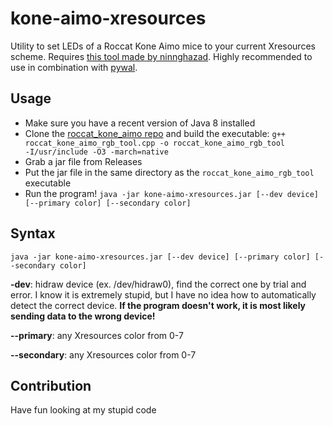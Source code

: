 # kone-aimo-xresources
Utility to set LEDs of a Roccat Kone Aimo mice to your current Xresources scheme. Requires [this tool made by ninnghazad](https://github.com/ninnghazad/roccat_kone_aimo). Highly recommended to use in combination with [pywal](https://github.com/dylanaraps/pywal).

## Usage
- Make sure you have a recent version of Java 8 installed
- Clone the [roccat_kone_aimo repo](https://github.com/ninnghazad/roccat_kone_aimo) and build the executable:
<code>g++ roccat_kone_aimo_rgb_tool.cpp -o roccat_kone_aimo_rgb_tool -I/usr/include -O3 -march=native</code>
- Grab a jar file from Releases
- Put the jar file in the same directory as the `roccat_kone_aimo_rgb_tool` executable
- Run the program!
`java -jar kone-aimo-xresources.jar [--dev device] [--primary color] [--secondary color]`

## Syntax
`java -jar kone-aimo-xresources.jar [--dev device] [--primary color] [--secondary color]`

**-dev**: hidraw device (ex. /dev/hidraw0), find the correct one by trial and error. I know it is extremely stupid, but I have no idea how to automatically detect the correct device. **If the program doesn't work, it is most likely sending data to the wrong device!**

**--primary**: any Xresources color from 0-7

**--secondary**: any Xresources color from 0-7

## Contribution
Have fun looking at my stupid code
